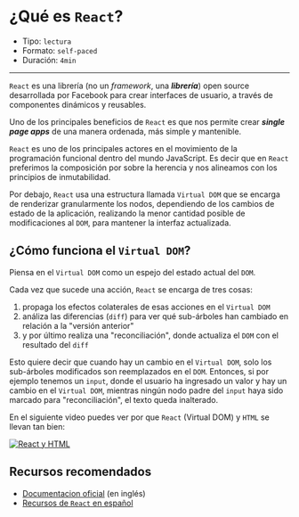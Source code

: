 # ¿Qué es `React`?

* Tipo: `lectura`
* Formato: `self-paced`
* Duración: `4min`

***

`React` es una librería (no un *framework*, una ***librería***) open source
desarrollada por Facebook para crear interfaces de usuario, a través de
componentes dinámicos y reusables.

Uno de los principales beneficios de `React` es que nos permite crear ***single
page apps*** de una manera ordenada, más simple y mantenible.

`React` es uno de los principales actores en el movimiento de la programación
funcional dentro del mundo JavaScript. Es decir que en `React` preferimos la
composición por sobre la herencia y nos alineamos con los principios de
inmutabilidad.

Por debajo, `React` usa una estructura llamada `Virtual DOM` que se encarga de
renderizar granularmente los nodos, dependiendo de los cambios de estado de la
aplicación, realizando la menor cantidad posible de modificaciones al `DOM`,
para mantener la interfaz actualizada.

## ¿Cómo funciona el `Virtual DOM`?

Piensa en el `Virtual DOM` como un espejo del estado actual del `DOM`.

Cada vez que sucede una acción, `React` se encarga de tres cosas:

1. propaga los efectos colaterales de esas acciones en el `Virtual DOM`
2. análiza las diferencias (`diff`) para ver qué sub-árboles han cambiado en
   relación a la "versión anterior"
3. y por último realiza una "reconciliación", donde actualiza el `DOM` con el
   resultado del `diff`

Esto quiere decir que cuando hay un cambio en el `Virtual DOM`, solo los
sub-árboles modificados son reemplazados en el `DOM`. Entonces, si por ejemplo
tenemos un `input`, donde el usuario ha ingresado un valor y hay un cambio en el
`Virtual DOM`, mientras ningún nodo padre del `input` haya sido marcado para
"reconciliación", el texto queda inalterado.

En el siguiente video puedes ver por que `React` (Virtual DOM) y `HTML` se
llevan tan bien:

[![React y HTML](https://img.youtube.com/vi/BYbgopx44vo/0.jpg)](https://www.youtube.com/watch?v=BYbgopx44vo)

## Recursos recomendados

* [Documentacion oficial](https://facebook.github.io/react/) (en inglés)
* [Recursos de `React` en español](https://github.com/jlobos/react-espanol)

